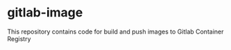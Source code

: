 # gitlab-image
This repository contains code for build and push images to Gitlab Container Registry
